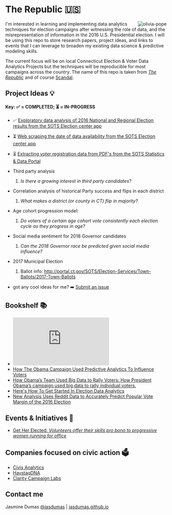 # The Republic 🇺🇸
<img src="https://media.giphy.com/media/l0HlATpsNOlkDq6LC/giphy.gif" alt="olivia-pope" align="right">

I'm interested in learning and implementing data analytics techniques for election campaigns after witnessing the role of data, and the misrepresentation of information in the 2016 U.S. Presidential election. I will be using this repo to store research papers, project ideas, and links to events that I can leverage to broaden my existing data science & predictive modeling skills. 

The current focus will be on local Connecticut Election &amp; Voter Data Analytics Projects but the techniques will be reproducible for most campaigns across the country. The name of this repo is taken from [_The Republic_](https://en.wikipedia.org/wiki/Republic_(Plato)) and of course [Scandal](http://abc.go.com/shows/scandal).


## Project Ideas 💡

#### Key: ✅ = COMPLETED; ⏳ = IN-PROGRESS

- ✅ [Exploratory data analysis of 2016 National and Regional Election results from the SOTS Election center app](https://jasdumas.github.io/the-republic/exploratory_data_analysis_sots_election_app.html)

- ⏳ [Web scraping the date of data availability from the SOTS Election center app](https://jasdumas.github.io/the-republic/data-availability.html)
     
- ⏳ [Extracting voter registration data from PDF's from the SOTS Statistics & Data Portal](https://jasdumas.github.io/the-republic/sots_pdf_parsing_voter_registration.html)

- Third party analysis
     1. _Is there a growing interest in third party candidates?_

- Correlation analysis of historical Party success and flips in each district
     1. _What makes a district (or county in CT) flip in majority?_

- Age cohort progression model: 
     1. _Do voters of a certain age cohort vote consistently each election cycle as they progress in age?_

- Social media sentiment for 2018 Governor candidates
     1. _Can the 2018 Governor race be predicted given social media influence?_
     
- 2017 Municipal Election
     1. Ballot info: http://portal.ct.gov/SOTS/Election-Services/Town-Ballots/2017-Town-Ballots

- got any cool ideas for me? :arrow_right: [Submit an issue](https://github.com/jasdumas/the-republic/issues/new)


## Bookshelf 📚

- ![A Bayesian Prediction Model for the U.S. Presidential Election](http://electionanalytics.cs.illinois.edu/site/file/Rigdon2009.pdf)
- [How The Obama Campaign Used Predictive Analytics To Influence Voters](https://go.forrester.com/blogs/13-06-27-how_the_obama_campaign_used_predictive_analytics_to_influence_voters/)
- [How Obama’s Team Used Big Data to Rally Voters: How President Obama’s campaign used big data to rally individual voters.](https://www.technologyreview.com/s/509026/how-obamas-team-used-big-data-to-rally-voters/)
- [Here's How To Get Started In Election Data Analytics](https://www.forbes.com/sites/metabrown/2016/11/29/free-voter-data-helps-campaigns-gain-data-edge/#51b496f724eb)
- [New Analysis Uses Reddit Data to Accurately Predict Popular Vote Margin of the 2016 Election](https://melting.glass/new-analysis-uses-reddit-data-to-accurately-predict-popular-vote-margin-in-the-2016-election-14-3a9cb2f4cb5c)

## Events & Initiatives 🎫

- [Get Her Elected: _Volunteers offer their skills pro bono to progressive women running for office_](https://www.getherelected.com/)

## Companies focused on civic action 🗳️

- [Civis Analytics](https://www.civisanalytics.com/)
- [HaystaqDNA](https://haystaqdna.com/)
- [Clarity Campaign Labs](http://www.claritycampaigns.com/)

## Contact me

Jasmine Dumas [@jasdumas](https://twitter.com/jasdumas) | [jasdumas.github.io](http://jasdumas.github.io/)



